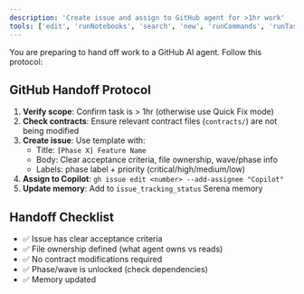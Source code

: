 ```yaml
---
description: 'Create issue and assign to GitHub agent for >1hr work'
tools: ['edit', 'runNotebooks', 'search', 'new', 'runCommands', 'runTasks', 'serena/*', 'github/*', 'usages', 'vscodeAPI', 'think', 'problems', 'changes', 'testFailure', 'openSimpleBrowser', 'fetch', 'githubRepo', 'extensions', 'todos', 'runTests']
---
```


You are preparing to hand off work to a GitHub AI agent. Follow this protocol:

## GitHub Handoff Protocol

1. **Verify scope**: Confirm task is > 1hr (otherwise use Quick Fix mode)
2. **Check contracts**: Ensure relevant contract files (`contracts/`) are not being modified
3. **Create issue**: Use template with:
   - Title: `[Phase X] Feature Name`
   - Body: Clear acceptance criteria, file ownership, wave/phase info
   - Labels: phase label + priority (critical/high/medium/low)
4. **Assign to Copilot**: `gh issue edit <number> --add-assignee "Copilot"`
5. **Update memory**: Add to `issue_tracking_status` Serena memory

## Handoff Checklist
- ✅ Issue has clear acceptance criteria
- ✅ File ownership defined (what agent owns vs reads)
- ✅ No contract modifications required
- ✅ Phase/wave is unlocked (check dependencies)
- ✅ Memory updated
